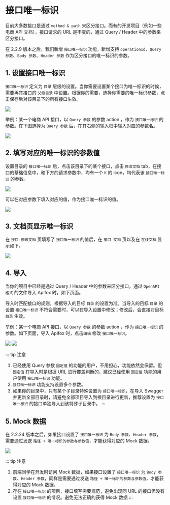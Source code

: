 # 接口唯一标识

目前大多数接口是通过 `method & path` 来区分接口。而有的开发项目（例如一些电商 API 文档），接口请求的 URL 是不变的，通过 Query / Header 中的参数来区分接口。

在 2.2.9 版本之后，我们新增 `接口唯一标识` 功能，新增支持 `operationId`、`Query 参数`、`Body 参数`、`Header 参数` 作为区分接口的唯一标识的参数。

## 1. 设置接口唯一标识

`接口唯一标识` 定义为 `目录` 层级的设置。当你需要设置某个接口为唯一标识的时候，需要再其接口的 `父级目录` 中设置。根据你的需要，选择你需要的唯一标识参数，点击保存后对该目录下的所有接口生效。

<img src="../assets/img/api-manage/api-unique-id-1.png"  />

举例：某一个电商 API 接口，以 `Query 参数` 的参数 action ，作为 `接口唯一标识` 的参数。在下图选择为 `Query 参数` 后，在其右侧的输入框中输入对应的参数名。

<img src="../assets/img/api-manage/api-unique-id-2.png"  />

## 2. 填写对应的唯一标识的参数值

设置目录的 `接口唯一标识` 后，点击该目录下的某个接口，点击 `修改文档` tab，在接口的基础信息中，和下方的请求参数中，均有一个 `K` 的 icon，均代表该 `接口唯一标识` 的参数。

<img src="../assets/img/api-manage/api-unique-id-3.png"  />

可以在对应参数下填入对应的值，作为接口唯一标识的值。

<img src="../assets/img/api-manage/api-unique-id-4.png"  />

## 3. 文档页显示唯一标识

在 `接口-修改文档` 页填写了 `接口唯一标识` 的值后，在 `接口-文档` 页以及在 `在线文档` 显示如下。

<img src="../assets/img/api-manage/api-unique-id-5.png"  />

## 4. 导入

当你的项目中已经是通过 Query / Header 中的参数来区分接口，通过 `OpenAPI 格式` 的文件导入 Apifox 时，如下页面。

导入时匹配接口的规则，根据导入的目标 `目录` 的设置为准。当导入的目标 `目录` 的设置 `接口唯一标识` 不符合需要时，可以在导入设置中修改；修改后，会直接对目标 `目录` 生效。

举例：某一个电商 API 接口，以 `Query 参数` 的参数 action ，作为 `接口唯一标识` 的参数。如下页面，导入 Apifox 时，点击`编辑` 修改 `接口唯一标识`。

<img src="../assets/img/api-manage/api-unique-id-6.png"  />

<img src="../assets/img/api-manage/api-unique-id-7.png"  />

::: tip 注意

1. 已经使用 Query 参数 `固定值` 的功能的用户，不用担心，功能依然会保留。但 `固定值` 在导入时是根据 URL 进行覆盖判断的，建议已经使用 `固定值` 功能的用户使用 `接口唯一标识` 功能。
2. `接口唯一标识` 功能支持设置多个参数。
3. 如果你的目录中，只有某个子目录特殊设置为 `接口唯一标识`，在导入 Swagger 并更新全部目录时，请避免全部项目导入到根目录进行更新，推荐设置为 `接口唯一标识` 的接口单独导入到该特殊子目录中。
   :::

## 5. Mock 数据

在 2.2.24 版本之后，如果接口设置了 `接口唯一标识` 为 `Body 参数`、`Header 参数`，需要通过发送 `路径 + 唯一标识的参数与参数值`，才能获得对应的 Mock 数据。

<img src="../assets/img/api-manage/api-unique-id-8.png"  />

::: tip 注意

1. 前端同学在开发时访问 Mock 数据，如果接口设置了 `接口唯一标识` 为 `Body 参数`、`Header 参数`，同样是需要通过发送 `路径 + 唯一标识的参数与参数值`，才能获得对应的 Mock 数据。
2. 存在 `接口唯一标识` 的项目，接口填写需要规范，避免出现同 URL 的接口但没有设置 `接口唯一标识` 的情况。避免无法正确的获得 Mock 数据
   :::
